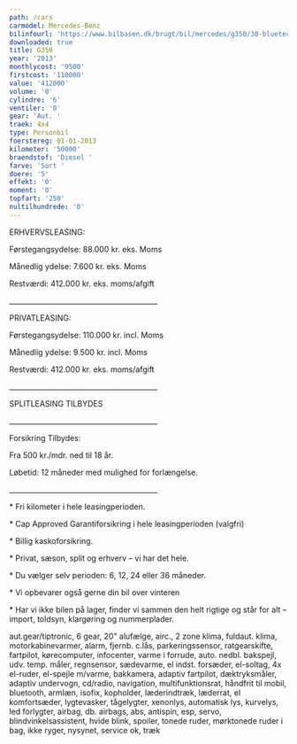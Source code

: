 ```yaml
---
path: /cars
carmodel: Mercedes-Benz
bilinfourl: 'https://www.bilbasen.dk/brugt/bil/mercedes/g350/30-bluetec-aut-5d/3713196'
downloaded: true
title: G350
year: '2013'
monthlycost: '9500'
firstcost: '110000'
value: '412000'
volume: '0'
cylindre: '6'
ventiler: '0'
gear: 'Aut. '
traek: 4x4
type: Personbil
foerstereg: 01-01-2013
kilometer: '50000'
braendstof: 'Diesel '
farve: 'Sort '
doere: '5'
effekt: '0'
moment: '0'
topfart: '250'
nultilhundrede: '0'
---
```

ERHVERVSLEASING:

Førstegangsydelse: 88.000 kr. eks. Moms

Månedlig ydelse: 7.600  kr. eks. Moms

Restværdi: 412.000 kr. eks. moms/afgift

 \_\_\_\_\_\_\_\_\_\_\_\_\_\_\_\_\_\_\_\_\_\_\_\_\_\_\_\_\_\_\_\_\_\_\_\_\_\_\_\_\_\_

 PRIVATLEASING:

Førstegangsydelse: 110.000 kr. incl. Moms

Månedlig ydelse: 9.500 kr. incl. Moms

Restværdi: 412.000 kr. eks. moms/afgift

 \_\_\_\_\_\_\_\_\_\_\_\_\_\_\_\_\_\_\_\_\_\_\_\_\_\_\_\_\_\_\_\_\_\_\_\_\_\_\_\_\_\_

 

SPLITLEASING TILBYDES

 \_\_\_\_\_\_\_\_\_\_\_\_\_\_\_\_\_\_\_\_\_\_\_\_\_\_\_\_\_\_\_\_\_\_\_\_\_\_\_\_\_\_

 Forsikring Tilbydes:

 Fra 500 kr./mdr. ned til 18 år.

 Løbetid: 12 måneder med mulighed for forlængelse.

\_\_\_\_\_\_\_\_\_\_\_\_\_\_\_\_\_\_\_\_\_\_\_\_\_\_\_\_\_\_\_\_\_\_\_\_\_\_\_\_\_\_

\* Fri kilometer i hele leasingperioden.

\* Cap Approved Garantiforsikring i hele leasingperioden (valgfri)

\* Billig kaskoforsikring.

\* Privat, sæson, split og erhverv – vi har det hele.

\* Du vælger selv perioden: 6, 12, 24 eller 36 måneder.

\* Vi opbevarer også gerne din bil over vinteren

\* Har vi ikke bilen på lager, finder vi sammen den helt rigtige og står for alt – import, toldsyn, klargøring og nummerplader.



aut.gear/tiptronic, 6 gear, 20" alufælge, airc., 2 zone klima, fuldaut. klima, motorkabinevarmer, alarm, fjernb. c.lås, parkeringssensor, ratgearskifte, fartpilot, kørecomputer, infocenter, varme i forrude, auto. nedbl. bakspejl, udv. temp. måler, regnsensor, sædevarme, el indst. forsæder, el-soltag, 4x el-ruder, el-spejle m/varme, bakkamera, adaptiv fartpilot, dæktryksmåler, adaptiv undervogn, cd/radio, navigation, multifunktionsrat, håndfrit til mobil, bluetooth, armlæn, isofix, kopholder, læderindtræk, læderrat, el komfortsæder, lygtevasker, tågelygter, xenonlys, automatisk lys, kurvelys, led forlygter, airbag, db. airbags, abs, antispin, esp, servo, blindvinkelsassistent, hvide blink, spoiler, tonede ruder, mørktonede ruder i bag, ikke ryger, nysynet, service ok, træk
